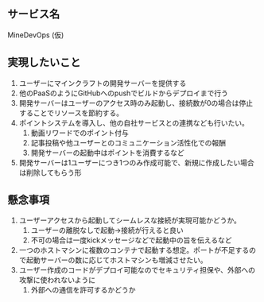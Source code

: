 ## サービス名
MineDevOps (仮)

## 実現したいこと
1. ユーザーにマインクラフトの開発サーバーを提供する
1. 他のPaaSのようにGitHubへのpushでビルドからデプロイまで行う
1. 開発サーバーはユーザーのアクセス時のみ起動し、接続数が0の場合は停止することでリソースを節約する。
1. ポイントシステムを導入し、他の自社サービスとの連携なども行いたい。
    1. 動画リワードでのポイント付与
    1. 記事投稿や他ユーザーとのコミュニケーション活性化での報酬
    1. 開発サーバーの起動中はポイントを消費するなど
1. 開発サーバーは1ユーザーにつき1つのみ作成可能で、新規に作成したい場合は削除してもらう形

## 懸念事項
1. ユーザーアクセスから起動してシームレスな接続が実現可能かどうか。
    1. ユーザーの離脱なしで起動→接続が行えると良い
    1. 不可の場合は一度kickメッセージなどで起動中の旨を伝えるなど
1. 一つのホストマシンに複数のコンテナで起動する想定。ポートが不足するので起動サーバーの数に応じてホストマシンも増減させたい。
1. ユーザー作成のコードがデプロイ可能なのでセキュリティ担保や、外部への攻撃に使われないように
    1. 外部への通信を許可するかどうか

